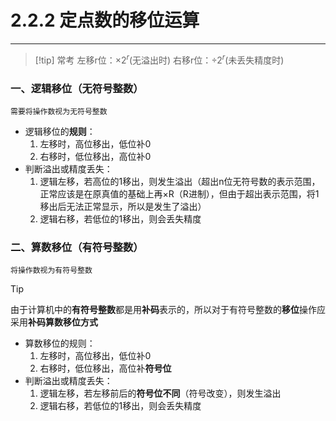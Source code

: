 # 2.2.2 定点数的移位运算

---

>[!tip] 常考
>左移r位：$×2^r$(无溢出时)
>右移r位：$÷2^r$(未丢失精度时)

### 一、逻辑移位（无符号整数）

```
需要将操作数视为无符号整数
```
- 逻辑移位的**规则**：
	1. 左移时，高位移出，低位补0
	2. 右移时，低位移出，高位补0
- 判断溢出或精度丢失：
	1. 逻辑左移，若高位的1移出，则发生溢出（超出n位无符号数的表示范围，正常应该是在原真值的基础上再×R（R进制），但由于超出表示范围，将1移出后无法正常显示，所以是发生了溢出）
	2. 逻辑右移，若低位的1移出，则会丢失精度
 
### 二、算数移位（有符号整数）

```
将操作数视为有符号整数
```

>[!tip]
>由于计算机中的**有符号整数**都是用**补码**表示的，所以对于有符号整数的**移位**操作应采用**补码算数移位方式**

- 算数移位的规则：
	1. 左移时，高位移出，低位补0
	2. 右移时，低位移出，高位补**符号位**
- 判断溢出或精度丢失：
	1. 逻辑左移，若左移前后的**符号位不同**（符号改变），则发生溢出
	2. 逻辑右移，若低位的1移出，则会丢失精度